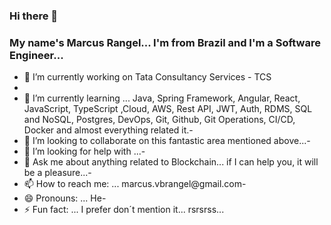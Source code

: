 ### Hi there 👋

### My name's Marcus Rangel... I'm from Brazil and I'm a Software Engineer...

- 🔭 I’m currently working on Tata Consultancy Services - TCS
- 
- 🌱 I’m currently learning ... Java, Spring Framework, Angular, React, JavaScript, TypeScript ,Cloud, AWS, Rest API, JWT, Auth, RDMS, SQL and NoSQL, Postgres, DevOps, Git, Github, Git Operations, CI/CD, Docker and almost everything related it.- 
- 👯 I’m looking to collaborate on this fantastic area mentioned above...- 
- 🤔 I’m looking for help with ...- 
- 💬 Ask me about anything related to Blockchain... if I can help you, it will be a pleasure...- 
- 📫 How to reach me: ... marcus.vbrangel@gmail.com- 
- 😄 Pronouns: ... He- 
- ⚡ Fun fact: ... I prefer don´t mention it... rsrsrss...


